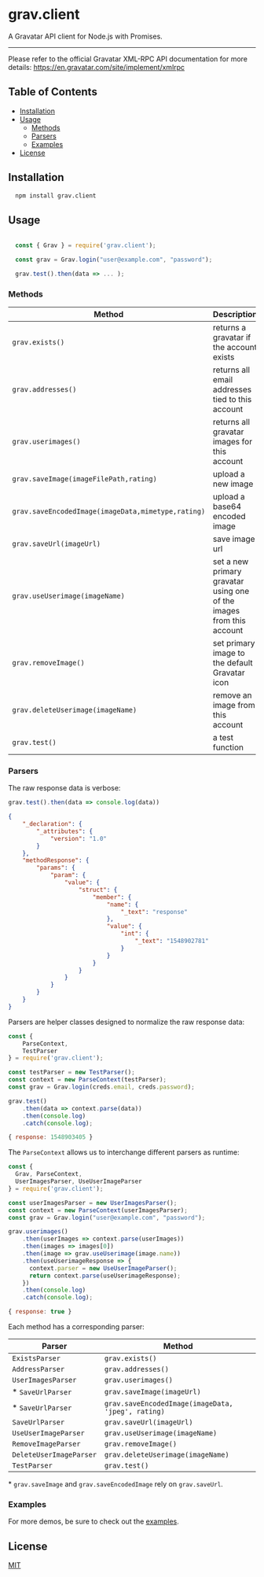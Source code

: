 # grav.client

 A Gravatar API client for Node.js with Promises.
 
 ---
 
 Please refer to the official Gravatar XML-RPC API documentation for more details:
 https://en.gravatar.com/site/implement/xmlrpc

## Table of Contents

- [Installation](#Installation)
- [Usage](#Usage)
    + [Methods](#Methods)
    + [Parsers](#Parsers)
    + [Examples](#Examples)
- [License](#License)


## Installation

```sh
  npm install grav.client
```

## Usage

```javascript
 
  const { Grav } = require('grav.client');

  const grav = Grav.login("user@example.com", "password");

  grav.test().then(data => ... );

 ```
 
### Methods
 
|Method     | Description  |
|-----------|--------------|
| `grav.exists()` | returns a gravatar if the account exists |
| `grav.addresses()` | returns all email addresses tied to this account |
| `grav.userimages()` | returns all gravatar images for this account  |
| `grav.saveImage(imageFilePath,rating)` | upload a new image |
| `grav.saveEncodedImage(imageData,mimetype,rating)` | upload a base64 encoded image |
| `grav.saveUrl(imageUrl)` | save image url |
| `grav.useUserimage(imageName)` | set a new primary gravatar using one of the images from this account |
| `grav.removeImage()` | set primary image to the default Gravatar icon |
| `grav.deleteUserimage(imageName)` | remove an image from this account |
| `grav.test()` | a test function |
 
### Parsers

The raw response data is  verbose:

```js
grav.test().then(data => console.log(data))
```
```json
{
    "_declaration": {
        "_attributes": {
            "version": "1.0"
        }
    },
    "methodResponse": {
        "params": {
            "param": {
                "value": {
                    "struct": {
                        "member": {
                            "name": {
                                "_text": "response"
                            },
                            "value": {
                                "int": {
                                    "_text": "1548902781"
                                }
                            }
                        }
                    }
                }
            }
        }
    }
}
```

Parsers are helper classes designed to normalize the raw response data:

```js
const { 
    ParseContext,
    TestParser
} = require('grav.client');

const testParser = new TestParser();
const context = new ParseContext(testParser);
const grav = Grav.login(creds.email, creds.password);

grav.test()
    .then(data => context.parse(data))
    .then(console.log)
    .catch(console.log);
```

```js
{ response: 1548903405 }
```

The `ParseContext` allows us to interchange different parsers as runtime:

```js
const {
  Grav, ParseContext,
  UserImagesParser, UseUserImageParser
} = require('grav.client');

const userImagesParser = new UserImagesParser();
const context = new ParseContext(userImagesParser);
const grav = Grav.login("user@example.com", "password");

grav.userimages()
    .then(userImages => context.parse(userImages))
    .then(images => images[0])
    .then(image => grav.useUserimage(image.name))
    .then(useUserimageResponse => {
      context.parser = new UseUserImageParser();
      return context.parse(useUserimageResponse);
    })
    .then(console.log)
    .catch(console.log);
```
```js
{ response: true }
```

Each method has a corresponding parser: 

| Parser     | Method  |
|------------|--------------|
| `ExistsParser` | `grav.exists()` |
| `AddressParser` | `grav.addresses()` |
| `UserImagesParser` | `grav.userimages()` |
| * `SaveUrlParser` | `grav.saveImage(imageUrl)` |
| * `SaveUrlParser` | `grav.saveEncodedImage(imageData, 'jpeg', rating)`|
| `SaveUrlParser` | `grav.saveUrl(imageUrl)` |
| `UseUserImageParser` | `grav.useUserimage(imageName)` |
| `RemoveImageParser` | `grav.removeImage()` |
| `DeleteUserImageParser` | `grav.deleteUserimage(imageName)` |
| `TestParser`| `grav.test()` |

&ast; `grav.saveImage` and `grav.saveEncodedImage` rely on `grav.saveUrl`.

### Examples
 
 For more demos, be sure to check out the [examples](https://github.com/mrtillman/grav.client/tree/master/examples).

## License
[MIT](https://github.com/mrtillman/grav.client/blob/master/LICENSE.md)
